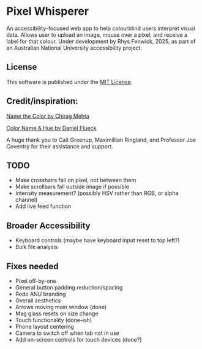 # Pixel Whisperer
An accessibility-focused web app to help colourblind users interpret visual data. Allows user to upload an image, mouse over a pixel, and receive a label for that colour.
Under development by Rhys Fenwick, 2025, as part of an Australian National University accessibility project.

## License
This software is published under the [MIT License](https://opensource.org/license/mit).

## Credit/inspiration:
[Name the Color by Chirag Mehta](https://chir.ag/projects/name-that-color/)

[Color Name & Hue by Daniel Flueck](https://www.color-blindness.com/color-name-hue/)

A huge thank you to Cait Greenup, Maximillian Ringland, and Professor Joe Coventry for their assistance and support.

## TODO
- Make crosshairs fall on pixel, not between them
- Make scrollbars fall outside image if possible
- Intensity measurement? (possibly HSV rather than RGB, or alpha channel)
- Add live feed function

## Broader Accessibility
- Keyboard controls (maybe have keyboard input reset to top left?)
- Bulk file analysis

## Fixes needed
- Pixel off-by-one
- General button padding reduction/spacing
- Redo ANU branding
- Overall aesthetics
- Arrows moving main window (done)
- Mag glass resets on size change
- Touch functionality (done-ish)
- Phone layout centering
- Camera to switch off when tab not in use
- Add on-screen controls for touch devices (done?)



